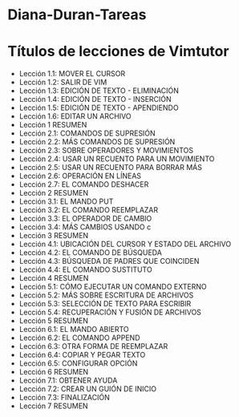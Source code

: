 # Diana-Duran-Tareas

# Títulos de lecciones de Vimtutor

 - Lección 1.1: MOVER EL CURSOR
 - Lección 1.2: SALIR DE VIM
 - Lección 1.3: EDICIÓN DE TEXTO - ELIMINACIÓN
 - Lección 1.4: EDICIÓN DE TEXTO - INSERCIÓN
 - Lección 1.5: EDICIÓN DE TEXTO - APENDIENDO
 - Lección 1.6: EDITAR UN ARCHIVO
 - Lección 1 RESUMEN
 - Lección 2.1: COMANDOS DE SUPRESIÓN
 - Lección 2.2: MÁS COMANDOS DE SUPRESIÓN
 - Lección 2.3: SOBRE OPERADORES Y MOVIMIENTOS
 - Lección 2.4: USAR UN RECUENTO PARA UN MOVIMIENTO
 - Lección 2.5: USAR UN RECUENTO PARA BORRAR MÁS
 - Lección 2.6: OPERACIÓN EN LÍNEAS
 - Lección 2.7: EL COMANDO DESHACER
 - Lección 2 RESUMEN
 - Lección 3.1: EL MANDO PUT
 - Lección 3.2: EL COMANDO REEMPLAZAR
 - Lección 3.3: EL OPERADOR DE CAMBIO
 - Lección 3.4: MÁS CAMBIOS USANDO c
 - Lección 3 RESUMEN
 - Lección 4.1: UBICACIÓN DEL CURSOR Y ESTADO DEL ARCHIVO
 - Lección 4.2: EL COMANDO DE BÚSQUEDA
 - Lección 4.3: BÚSQUEDA DE PADRES QUE COINCIDEN
 - Lección 4.4: EL COMANDO SUSTITUTO
 - Lección 4 RESUMEN
 - Lección 5.1: CÓMO EJECUTAR UN COMANDO EXTERNO
 - Lección 5.2: MÁS SOBRE ESCRITURA DE ARCHIVOS
 - Lección 5.3: SELECCIÓN DE TEXTO PARA ESCRIBIR
 - Lección 5.4: RECUPERACIÓN Y FUSIÓN DE ARCHIVOS
 - Lección 5 RESUMEN
 - Lección 6.1: EL MANDO ABIERTO
 - Lección 6.2: EL COMANDO APPEND
 - Lección 6.3: OTRA FORMA DE REEMPLAZAR
 - Lección 6.4: COPIAR Y PEGAR TEXTO
 - Lección 6.5: CONFIGURAR OPCIÓN
 - Lección 6 RESUMEN
 - Lección 7.1: OBTENER AYUDA
 - Lección 7.2: CREAR UN GUIÓN DE INICIO
 - Lección 7.3: FINALIZACIÓN
 - Lección 7 RESUMEN

